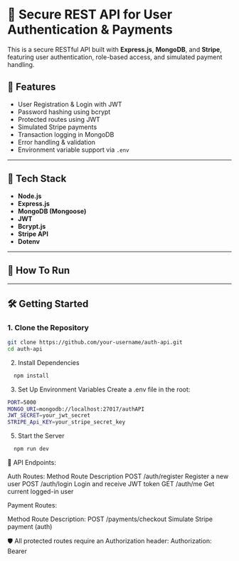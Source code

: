 # 🔐 Secure REST API for User Authentication & Payments

This is a secure RESTful API built with **Express.js**, **MongoDB**, and **Stripe**, featuring user authentication, role-based access, and simulated payment handling.

## 🚀 Features

- User Registration & Login with JWT
- Password hashing using bcrypt
- Protected routes using JWT
- Simulated Stripe payments
- Transaction logging in MongoDB
- Error handling & validation
- Environment variable support via `.env`

---

## 🧰 Tech Stack

- **Node.js**
- **Express.js**
- **MongoDB (Mongoose)**
- **JWT**
- **Bcrypt.js**
- **Stripe API**
- **Dotenv**

---

## 📁 How To Run
 
---

## 🛠️ Getting Started

### 1. Clone the Repository

```bash
git clone https://github.com/your-username/auth-api.git
cd auth-api
```
2. Install Dependencies
 ```bash
   npm install
```
3. Set Up Environment Variables
Create a .env file in the root:
 ```bash
PORT=5000
MONGO_URI=mongodb://localhost:27017/authAPI
JWT_SECRET=your_jwt_secret
STRIPE_Api_KEY=your_stripe_secret_key
```

5. Start the Server
 ```bash
   npm run dev
```
🔐 API Endpoints:

Auth Routes:
Method  	Route	         Description
POST	  /auth/register	 Register a new user
POST	 /auth/login	    Login and receive JWT token
GET	  /auth/me	      Get current logged-in user

Payment Routes:

Method	 Route	             Description:
POST	  /payments/checkout	 Simulate Stripe payment (auth)

🛡️ All protected routes require an Authorization header:
Authorization: Bearer <your-token>


